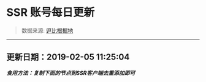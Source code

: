 # SSR 账号每日更新 
> 数据来源: [逗比根据地](https://doub.io/sszhfx/) 
----------------------------------------------
## 更新日期：2019-02-05 11:25:04 
***食用方法：复制下面的节点到SSR客户端去重添加即可***

 